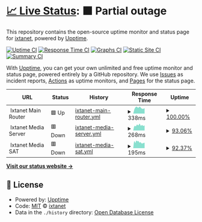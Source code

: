 # [📈 Live Status](https://status.ixtanet.com): <!--live status--> **🟧 Partial outage**

This repository contains the open-source uptime monitor and status page for [ixtanet](https://status.ixtanet.com), powered by [Upptime](https://github.com/upptime/upptime).

[![Uptime CI](https://github.com/ixtanet/upptime/workflows/Uptime%20CI/badge.svg)](https://github.com/ixtanet/upptime/actions?query=workflow%3A%22Uptime+CI%22)
[![Response Time CI](https://github.com/ixtanet/upptime/workflows/Response%20Time%20CI/badge.svg)](https://github.com/ixtanet/upptime/actions?query=workflow%3A%22Response+Time+CI%22)
[![Graphs CI](https://github.com/ixtanet/upptime/workflows/Graphs%20CI/badge.svg)](https://github.com/ixtanet/upptime/actions?query=workflow%3A%22Graphs+CI%22)
[![Static Site CI](https://github.com/ixtanet/upptime/workflows/Static%20Site%20CI/badge.svg)](https://github.com/ixtanet/upptime/actions?query=workflow%3A%22Static+Site+CI%22)
[![Summary CI](https://github.com/ixtanet/upptime/workflows/Summary%20CI/badge.svg)](https://github.com/ixtanet/upptime/actions?query=workflow%3A%22Summary+CI%22)

With [Upptime](https://upptime.js.org), you can get your own unlimited and free uptime monitor and status page, powered entirely by a GitHub repository. We use [Issues](https://github.com/ixtanet/upptime/issues) as incident reports, [Actions](https://github.com/ixtanet/upptime/actions) as uptime monitors, and [Pages](https://status.ixtanet.com) for the status page.

<!--start: status pages-->
<!-- This summary is generated by Upptime (https://github.com/upptime/upptime) -->
<!-- Do not edit this manually, your changes will be overwritten -->
<!-- prettier-ignore -->
| URL | Status | History | Response Time | Uptime |
| --- | ------ | ------- | ------------- | ------ |
| <img alt="" src="https://favicons.githubusercontent.com/null" height="13"> Ixtanet Main Router | 🟩 Up | [ixtanet-main-router.yml](https://github.com/ixtanet/upptime/commits/HEAD/history/ixtanet-main-router.yml) | <details><summary><img alt="Response time graph" src="./graphs/ixtanet-main-router/response-time-week.png" height="20"> 338ms</summary><br><a href="https://status.ixtanet.com/history/ixtanet-main-router"><img alt="Response time 355" src="https://img.shields.io/endpoint?url=https%3A%2F%2Fraw.githubusercontent.com%2Fixtanet%2Fupptime%2FHEAD%2Fapi%2Fixtanet-main-router%2Fresponse-time.json"></a><br><a href="https://status.ixtanet.com/history/ixtanet-main-router"><img alt="24-hour response time 317" src="https://img.shields.io/endpoint?url=https%3A%2F%2Fraw.githubusercontent.com%2Fixtanet%2Fupptime%2FHEAD%2Fapi%2Fixtanet-main-router%2Fresponse-time-day.json"></a><br><a href="https://status.ixtanet.com/history/ixtanet-main-router"><img alt="7-day response time 338" src="https://img.shields.io/endpoint?url=https%3A%2F%2Fraw.githubusercontent.com%2Fixtanet%2Fupptime%2FHEAD%2Fapi%2Fixtanet-main-router%2Fresponse-time-week.json"></a><br><a href="https://status.ixtanet.com/history/ixtanet-main-router"><img alt="30-day response time 355" src="https://img.shields.io/endpoint?url=https%3A%2F%2Fraw.githubusercontent.com%2Fixtanet%2Fupptime%2FHEAD%2Fapi%2Fixtanet-main-router%2Fresponse-time-month.json"></a><br><a href="https://status.ixtanet.com/history/ixtanet-main-router"><img alt="1-year response time 355" src="https://img.shields.io/endpoint?url=https%3A%2F%2Fraw.githubusercontent.com%2Fixtanet%2Fupptime%2FHEAD%2Fapi%2Fixtanet-main-router%2Fresponse-time-year.json"></a></details> | <details><summary><a href="https://status.ixtanet.com/history/ixtanet-main-router">100.00%</a></summary><a href="https://status.ixtanet.com/history/ixtanet-main-router"><img alt="All-time uptime 99.89%" src="https://img.shields.io/endpoint?url=https%3A%2F%2Fraw.githubusercontent.com%2Fixtanet%2Fupptime%2FHEAD%2Fapi%2Fixtanet-main-router%2Fuptime.json"></a><br><a href="https://status.ixtanet.com/history/ixtanet-main-router"><img alt="24-hour uptime 100.00%" src="https://img.shields.io/endpoint?url=https%3A%2F%2Fraw.githubusercontent.com%2Fixtanet%2Fupptime%2FHEAD%2Fapi%2Fixtanet-main-router%2Fuptime-day.json"></a><br><a href="https://status.ixtanet.com/history/ixtanet-main-router"><img alt="7-day uptime 100.00%" src="https://img.shields.io/endpoint?url=https%3A%2F%2Fraw.githubusercontent.com%2Fixtanet%2Fupptime%2FHEAD%2Fapi%2Fixtanet-main-router%2Fuptime-week.json"></a><br><a href="https://status.ixtanet.com/history/ixtanet-main-router"><img alt="30-day uptime 99.89%" src="https://img.shields.io/endpoint?url=https%3A%2F%2Fraw.githubusercontent.com%2Fixtanet%2Fupptime%2FHEAD%2Fapi%2Fixtanet-main-router%2Fuptime-month.json"></a><br><a href="https://status.ixtanet.com/history/ixtanet-main-router"><img alt="1-year uptime 99.89%" src="https://img.shields.io/endpoint?url=https%3A%2F%2Fraw.githubusercontent.com%2Fixtanet%2Fupptime%2FHEAD%2Fapi%2Fixtanet-main-router%2Fuptime-year.json"></a></details>
| <img alt="" src="https://favicons.githubusercontent.com/null" height="13"> Ixtanet Media Server | 🟥 Down | [ixtanet-media-server.yml](https://github.com/ixtanet/upptime/commits/HEAD/history/ixtanet-media-server.yml) | <details><summary><img alt="Response time graph" src="./graphs/ixtanet-media-server/response-time-week.png" height="20"> 268ms</summary><br><a href="https://status.ixtanet.com/history/ixtanet-media-server"><img alt="Response time 245" src="https://img.shields.io/endpoint?url=https%3A%2F%2Fraw.githubusercontent.com%2Fixtanet%2Fupptime%2FHEAD%2Fapi%2Fixtanet-media-server%2Fresponse-time.json"></a><br><a href="https://status.ixtanet.com/history/ixtanet-media-server"><img alt="24-hour response time 265" src="https://img.shields.io/endpoint?url=https%3A%2F%2Fraw.githubusercontent.com%2Fixtanet%2Fupptime%2FHEAD%2Fapi%2Fixtanet-media-server%2Fresponse-time-day.json"></a><br><a href="https://status.ixtanet.com/history/ixtanet-media-server"><img alt="7-day response time 268" src="https://img.shields.io/endpoint?url=https%3A%2F%2Fraw.githubusercontent.com%2Fixtanet%2Fupptime%2FHEAD%2Fapi%2Fixtanet-media-server%2Fresponse-time-week.json"></a><br><a href="https://status.ixtanet.com/history/ixtanet-media-server"><img alt="30-day response time 245" src="https://img.shields.io/endpoint?url=https%3A%2F%2Fraw.githubusercontent.com%2Fixtanet%2Fupptime%2FHEAD%2Fapi%2Fixtanet-media-server%2Fresponse-time-month.json"></a><br><a href="https://status.ixtanet.com/history/ixtanet-media-server"><img alt="1-year response time 245" src="https://img.shields.io/endpoint?url=https%3A%2F%2Fraw.githubusercontent.com%2Fixtanet%2Fupptime%2FHEAD%2Fapi%2Fixtanet-media-server%2Fresponse-time-year.json"></a></details> | <details><summary><a href="https://status.ixtanet.com/history/ixtanet-media-server">93.06%</a></summary><a href="https://status.ixtanet.com/history/ixtanet-media-server"><img alt="All-time uptime 95.70%" src="https://img.shields.io/endpoint?url=https%3A%2F%2Fraw.githubusercontent.com%2Fixtanet%2Fupptime%2FHEAD%2Fapi%2Fixtanet-media-server%2Fuptime.json"></a><br><a href="https://status.ixtanet.com/history/ixtanet-media-server"><img alt="24-hour uptime 99.96%" src="https://img.shields.io/endpoint?url=https%3A%2F%2Fraw.githubusercontent.com%2Fixtanet%2Fupptime%2FHEAD%2Fapi%2Fixtanet-media-server%2Fuptime-day.json"></a><br><a href="https://status.ixtanet.com/history/ixtanet-media-server"><img alt="7-day uptime 93.06%" src="https://img.shields.io/endpoint?url=https%3A%2F%2Fraw.githubusercontent.com%2Fixtanet%2Fupptime%2FHEAD%2Fapi%2Fixtanet-media-server%2Fuptime-week.json"></a><br><a href="https://status.ixtanet.com/history/ixtanet-media-server"><img alt="30-day uptime 95.70%" src="https://img.shields.io/endpoint?url=https%3A%2F%2Fraw.githubusercontent.com%2Fixtanet%2Fupptime%2FHEAD%2Fapi%2Fixtanet-media-server%2Fuptime-month.json"></a><br><a href="https://status.ixtanet.com/history/ixtanet-media-server"><img alt="1-year uptime 95.70%" src="https://img.shields.io/endpoint?url=https%3A%2F%2Fraw.githubusercontent.com%2Fixtanet%2Fupptime%2FHEAD%2Fapi%2Fixtanet-media-server%2Fuptime-year.json"></a></details>
| <img alt="" src="https://favicons.githubusercontent.com/null" height="13"> Ixtanet Media SAT | 🟥 Down | [ixtanet-media-sat.yml](https://github.com/ixtanet/upptime/commits/HEAD/history/ixtanet-media-sat.yml) | <details><summary><img alt="Response time graph" src="./graphs/ixtanet-media-sat/response-time-week.png" height="20"> 195ms</summary><br><a href="https://status.ixtanet.com/history/ixtanet-media-sat"><img alt="Response time 174" src="https://img.shields.io/endpoint?url=https%3A%2F%2Fraw.githubusercontent.com%2Fixtanet%2Fupptime%2FHEAD%2Fapi%2Fixtanet-media-sat%2Fresponse-time.json"></a><br><a href="https://status.ixtanet.com/history/ixtanet-media-sat"><img alt="24-hour response time 178" src="https://img.shields.io/endpoint?url=https%3A%2F%2Fraw.githubusercontent.com%2Fixtanet%2Fupptime%2FHEAD%2Fapi%2Fixtanet-media-sat%2Fresponse-time-day.json"></a><br><a href="https://status.ixtanet.com/history/ixtanet-media-sat"><img alt="7-day response time 195" src="https://img.shields.io/endpoint?url=https%3A%2F%2Fraw.githubusercontent.com%2Fixtanet%2Fupptime%2FHEAD%2Fapi%2Fixtanet-media-sat%2Fresponse-time-week.json"></a><br><a href="https://status.ixtanet.com/history/ixtanet-media-sat"><img alt="30-day response time 174" src="https://img.shields.io/endpoint?url=https%3A%2F%2Fraw.githubusercontent.com%2Fixtanet%2Fupptime%2FHEAD%2Fapi%2Fixtanet-media-sat%2Fresponse-time-month.json"></a><br><a href="https://status.ixtanet.com/history/ixtanet-media-sat"><img alt="1-year response time 174" src="https://img.shields.io/endpoint?url=https%3A%2F%2Fraw.githubusercontent.com%2Fixtanet%2Fupptime%2FHEAD%2Fapi%2Fixtanet-media-sat%2Fresponse-time-year.json"></a></details> | <details><summary><a href="https://status.ixtanet.com/history/ixtanet-media-sat">92.37%</a></summary><a href="https://status.ixtanet.com/history/ixtanet-media-sat"><img alt="All-time uptime 95.21%" src="https://img.shields.io/endpoint?url=https%3A%2F%2Fraw.githubusercontent.com%2Fixtanet%2Fupptime%2FHEAD%2Fapi%2Fixtanet-media-sat%2Fuptime.json"></a><br><a href="https://status.ixtanet.com/history/ixtanet-media-sat"><img alt="24-hour uptime 100.00%" src="https://img.shields.io/endpoint?url=https%3A%2F%2Fraw.githubusercontent.com%2Fixtanet%2Fupptime%2FHEAD%2Fapi%2Fixtanet-media-sat%2Fuptime-day.json"></a><br><a href="https://status.ixtanet.com/history/ixtanet-media-sat"><img alt="7-day uptime 92.37%" src="https://img.shields.io/endpoint?url=https%3A%2F%2Fraw.githubusercontent.com%2Fixtanet%2Fupptime%2FHEAD%2Fapi%2Fixtanet-media-sat%2Fuptime-week.json"></a><br><a href="https://status.ixtanet.com/history/ixtanet-media-sat"><img alt="30-day uptime 95.21%" src="https://img.shields.io/endpoint?url=https%3A%2F%2Fraw.githubusercontent.com%2Fixtanet%2Fupptime%2FHEAD%2Fapi%2Fixtanet-media-sat%2Fuptime-month.json"></a><br><a href="https://status.ixtanet.com/history/ixtanet-media-sat"><img alt="1-year uptime 95.21%" src="https://img.shields.io/endpoint?url=https%3A%2F%2Fraw.githubusercontent.com%2Fixtanet%2Fupptime%2FHEAD%2Fapi%2Fixtanet-media-sat%2Fuptime-year.json"></a></details>

<!--end: status pages-->

[**Visit our status website →**](https://status.ixtanet.com)

## 📄 License

- Powered by: [Upptime](https://github.com/upptime/upptime)
- Code: [MIT](./LICENSE) © [ixtanet](https://status.ixtanet.com)
- Data in the `./history` directory: [Open Database License](https://opendatacommons.org/licenses/odbl/1-0/)
